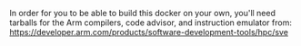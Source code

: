 In order for you to be able to build this docker on your own, you'll need
tarballs for the Arm compilers, code advisor, and instruction emulator from:
   https://developer.arm.com/products/software-development-tools/hpc/sve
